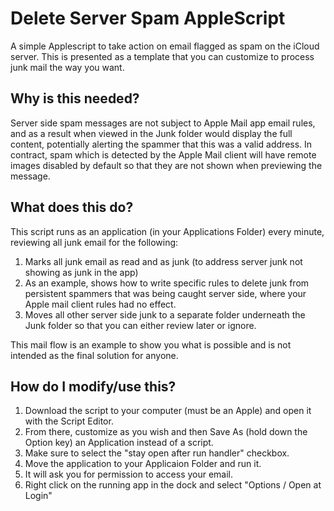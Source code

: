 # Delete Server Spam AppleScript
A simple Applescript to take action on email flagged as spam on the iCloud server. This is presented as a template that you can customize to process junk mail the way you want. 

## Why is this needed?
Server side spam messages are not subject to Apple Mail app email rules, and as a result when viewed in the Junk folder would display the full content, potentially alerting the spammer that this was a valid address. In contract, spam which is detected by the Apple Mail client will have remote images disabled by default so that they are not shown when previewing the message.

## What does this do?
This script runs as an application (in your Applications Folder) every minute, reviewing all junk email for the following:
1. Marks all junk email as read and as junk (to address server junk not showing as junk in the app)
2. As an example, shows how to write specific rules to delete junk from persistent spammers that was being caught server side, where your Apple mail client rules had no effect.
3. Moves all other server side junk to a separate folder underneath the Junk folder so that you can either review later or ignore. 

This mail flow is an example to show you what is possible and is not intended as the final solution for anyone. 

## How do I modify/use this?
1. Download the script to your computer (must be an Apple) and open it with the Script Editor. 
2. From there, customize as you wish and then Save As (hold down the Option key) an Application instead of a script. 
3. Make sure to select the "stay open after run handler" checkbox. 
4. Move the application to your Applicaion Folder and run it. 
5. It will ask you for permission to access your email. 
6. Right click on the running app in the dock and select "Options / Open at Login"
